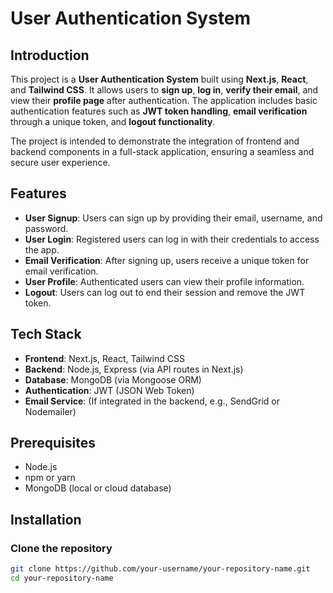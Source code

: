 # User Authentication System

## Introduction

This project is a **User Authentication System** built using **Next.js**, **React**, and **Tailwind CSS**. It allows users to **sign up**, **log in**, **verify their email**, and view their **profile page** after authentication. The application includes basic authentication features such as **JWT token handling**, **email verification** through a unique token, and **logout functionality**.

The project is intended to demonstrate the integration of frontend and backend components in a full-stack application, ensuring a seamless and secure user experience.

## Features

- **User Signup**: Users can sign up by providing their email, username, and password.
- **User Login**: Registered users can log in with their credentials to access the app.
- **Email Verification**: After signing up, users receive a unique token for email verification.
- **User Profile**: Authenticated users can view their profile information.
- **Logout**: Users can log out to end their session and remove the JWT token.

## Tech Stack

- **Frontend**: Next.js, React, Tailwind CSS
- **Backend**: Node.js, Express (via API routes in Next.js)
- **Database**: MongoDB (via Mongoose ORM)
- **Authentication**: JWT (JSON Web Token)
- **Email Service**: (If integrated in the backend, e.g., SendGrid or Nodemailer)

## Prerequisites

- Node.js
- npm or yarn
- MongoDB (local or cloud database)

## Installation

### Clone the repository

```bash
git clone https://github.com/your-username/your-repository-name.git
cd your-repository-name
